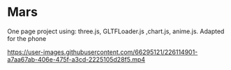# Mars
One page project using: three.js, GLTFLoader.js ,chart.js, anime.js. Adapted for the phone



https://user-images.githubusercontent.com/66295121/226114901-a7aa67ab-406e-475f-a3cd-2225105d28f5.mp4

